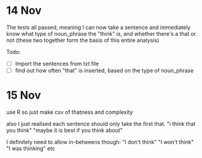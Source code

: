 # 14 Nov
The tests all passed, meaning I can now take a sentence and immediately know what type of noun_phrase the "think" is, and whether there's a that or not (these two together form the basis of this entire analysis)

Todo:
- [ ] Import the sentences from txt file
- [ ] find out how often "that" is inserted, based on the type of noun_phrase

# 15 Nov
use R so just make csv of thatness and complexity

also I just realised each sentence should only take the first that.
"i think that you think"
"maybe it is best if you think about"

I definitely need to allow in-betweens though:
"I don't think"
"I won't think"
"I was thinking"
etc